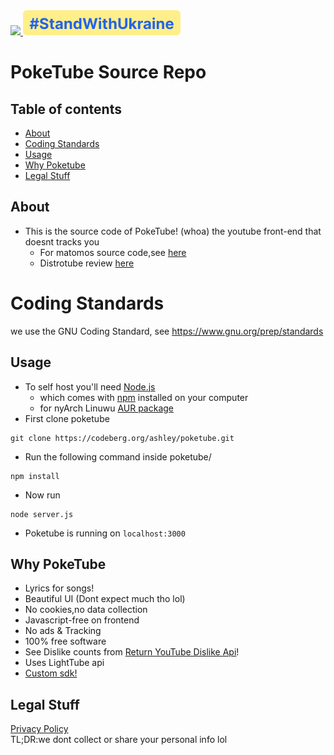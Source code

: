  
  
  <a href="https://poketube.fun/watch?v=dQw4w9WgXcQ">
 <img src="https://poketube.fun/css/logo.svg" width="600"> </a>
 
  <img src="https://raw.githubusercontent.com/vshymanskyy/StandWithUkraine/main/badges/StandWithUkraine.svg">

# PokeTube Source Repo 
  
## Table of contents 
- [About](#about)
- [Coding Standards](#coding-standards)
- [Usage](#usage)
- [Why Poketube](#why-poketube)
- [Legal Stuff](#legal-stuff)


## About 
- This is the source code of PokeTube! (whoa) the youtube front-end that doesnt tracks you 
  - For matomos source code,see [here](https://github.com/poketube-org/poketube/tree/main/t)
  - Distrotube review [here](https://poketube.fun/watch?v=dQw4w9WgXcQ) 

# Coding Standards
we use the GNU Coding Standard, see https://www.gnu.org/prep/standards

## Usage 
- To self host you'll need  [Node.js](https://nodejs.org/en/download/) 
  - which comes with [npm](http://npmjs.com) installed on your computer 
  - for nyArch Linuwu [AUR package](https://aur.archlinux.org/packages/nodejs-git)
- First clone poketube
```
git clone https://codeberg.org/ashley/poketube.git
```
- Run the following command inside poketube/
```
npm install 
```
- Now run 
```
node server.js
```
- Poketube is running on `localhost:3000` 
## Why PokeTube
- Lyrics for songs!
- Beautiful UI (Dont expect much tho lol)
- No cookies,no data collection
- Javascript-free on frontend
- No ads & Tracking
- 100% free software
- See Dislike counts from [Return YouTube Dislike Api](https://www.returnyoutubedislike.com/)!
- Uses LightTube api
- <a href="https://github.com/iamashley0/poketube/tree/main/sdk">Custom sdk!</a> 

## Legal Stuff

[Privacy Policy](https://poketube.fun/privacy) <br>
TL;DR:we dont collect or share your personal info lol
